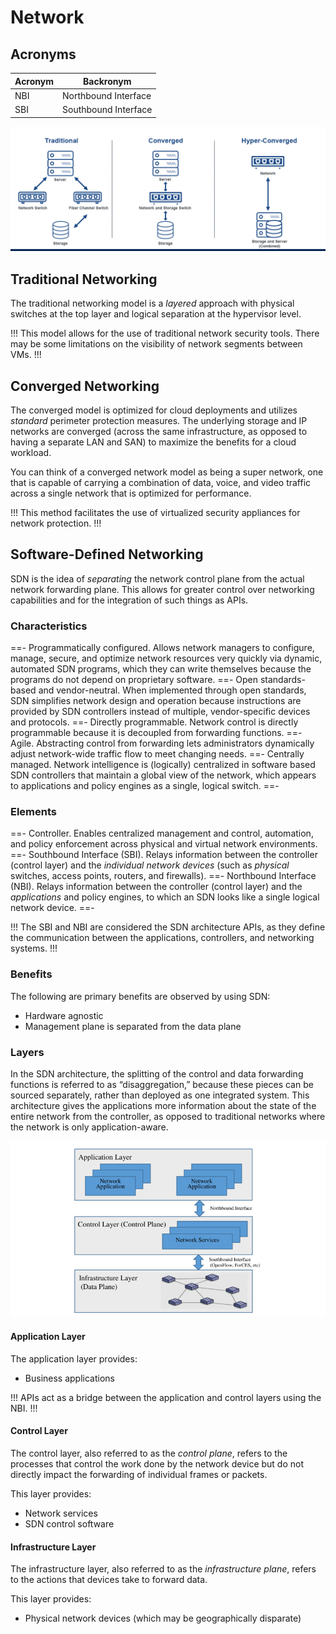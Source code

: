 # Network

## Acronyms

| Acronym | Backronym |
| - | - |
| NBI | Northbound Interface |
| SBI | Southbound Interface |

![Network Models](/static/network-models.png)

## Traditional Networking

The traditional networking model is a *layered* approach with physical switches at the top layer and logical separation at the hypervisor level.

!!!
This model allows for the use of traditional network security tools. There may be some limitations on the visibility of network segments between VMs.
!!!

## Converged Networking

The converged model is optimized for cloud deployments and utilizes *standard* perimeter protection measures. The underlying storage and IP networks are converged (across the same infrastructure, as opposed to having a separate LAN and SAN) to maximize the benefits for a cloud workload.

You can think of a converged network model as being a super network, one that is capable of carrying a combination of data, voice, and video traffic across a single network that is optimized for performance.

!!!
This method facilitates the use of virtualized security appliances for network protection.
!!!

## Software-Defined Networking

SDN is the idea of *separating* the network control plane from the actual network forwarding plane. This allows for greater control over networking capabilities and for the integration of such things as APIs.

### Characteristics

==- Programmatically configured.
Allows network managers to configure, manage, secure, and optimize network resources very quickly via dynamic, automated SDN programs, which they can write themselves because the programs do not depend on proprietary software.
==- Open standards-based and vendor-neutral.
When implemented through open standards, SDN simplifies network design and operation because instructions are provided by SDN controllers instead of multiple, vendor-specific devices and protocols.
==- Directly programmable.
Network control is directly programmable because it is decoupled from forwarding functions.
==- Agile.
Abstracting control from forwarding lets administrators dynamically adjust network-wide traffic flow to meet changing needs.
==- Centrally managed.
Network intelligence is (logically) centralized in software based SDN controllers that maintain a global view of the network, which appears to applications and policy engines as a single, logical switch.
==-

### Elements

==- Controller.
Enables centralized management and control, automation, and policy enforcement across physical and virtual network environments.
==- Southbound Interface (SBI).
Relays information between the controller (control layer) and the *individual network devices* (such as *physical* switches, access points, routers, and firewalls).
==- Northbound Interface (NBI).
Relays information between the controller (control layer) and the *applications* and policy engines, to which an SDN looks like a single logical network device.
==-

!!!
The SBI and NBI are considered the SDN architecture APIs, as they define the communication between the applications, controllers, and networking systems.
!!!

### Benefits

The following are primary benefits are observed by using SDN:

- Hardware agnostic
- Management plane is separated from the data plane

### Layers

In the SDN architecture, the splitting of the control and data forwarding functions is referred to as “disaggregation,” because these pieces can be sourced separately, rather than deployed as one integrated system. This architecture gives the applications more information about the state of the entire network from the controller, as opposed to traditional networks where the network is only application-aware.

![SDN Architecture](/static/sdn-architecture.png)

#### Application Layer

The application layer provides:

- Business applications

!!!
APIs act as a bridge between the application and control layers using the NBI.
!!!

#### Control Layer

The control layer, also referred to as the *control plane*, refers to the processes that control the work done by the network device but do not directly impact the forwarding of individual frames or packets.

This layer provides:

- Network services
- SDN control software

#### Infrastructure Layer

The infrastructure layer, also referred to as the *infrastructure plane*, refers to the actions that devices take to forward data.

This layer provides:

- Physical network devices (which may be geographically disparate)
